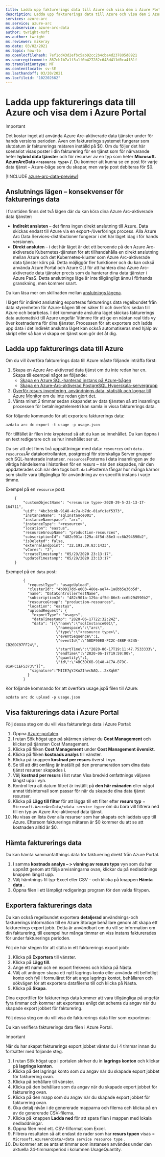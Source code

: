 ```yaml
---
title: Ladda upp fakturerings data till Azure och visa dem i Azure Portal
description: Ladda upp fakturerings data till Azure och visa dem i Azure Portal
services: azure-arc
ms.service: azure-arc
ms.subservice: azure-arc-data
author: twright-msft
ms.author: twright
ms.reviewer: mikeray
ms.date: 03/02/2021
ms.topic: how-to
ms.openlocfilehash: 7ef1cd43d2efbc5ab92cc2b4cba4d237805d8921
ms.sourcegitcommit: 867cb1b7a1f3a1f0b427282c648d411d0ca4f81f
ms.translationtype: MT
ms.contentlocale: sv-SE
ms.lasthandoff: 03/20/2021
ms.locfileid: "102202662"
---
```

# <a name="upload-billing-data-to-azure-and-view-it-in-the-azure-portal"></a>Ladda upp fakturerings data till Azure och visa dem i Azure Portal

> [!IMPORTANT] 
>  Det kostar inget att använda Azure Arc-aktiverade data tjänster under för hands versions perioden. Även om fakturerings systemet fungerar som slutdatum är fakturerings mätaren inställd på $0.  Om du följer det här scenariot visas poster i din fakturering för en tjänst som för närvarande heter **hybrid data tjänster** och för resurser av en typ som heter **Microsoft. AzureArcData `<resource type>` /**. Du kommer att kunna se en post för varje data tjänst – Azure-båge som du skapar, men varje post debiteras för $0.

[!INCLUDE [azure-arc-data-preview](../../../includes/azure-arc-data-preview.md)]

## <a name="connectivity-modes---implications-for-billing-data"></a>Anslutnings lägen – konsekvenser för fakturerings data

I framtiden finns det två lägen där du kan köra dina Azure Arc-aktiverade data tjänster:

- **Indirekt ansluten** – det finns ingen direkt anslutning till Azure. Data skickas endast till Azure via en export-/överförings process. Alla Azure Arc Data Services-distributioner fungerar i det här läget idag i för hands versionen.
- **Direkt ansluten** – i det här läget är det ett beroende på den Azure Arc-aktiverade Kubernetes-tjänsten för att tillhandahålla en direkt anslutning mellan Azure och det Kubernetes-kluster som Azure Arc-aktiverade data tjänster körs på. Detta möjliggör fler funktioner och du kan också använda Azure Portal och Azure CLI för att hantera dina Azure Arc-aktiverade data tjänster precis som du hanterar dina data tjänster i Azure PaaS.  Detta anslutnings läge är inte tillgängligt ännu i förhands granskning, men kommer snart.

Du kan läsa mer om skillnaden mellan [anslutnings lägena](./connectivity.md).

I läget för indirekt anslutning exporteras fakturerings data regelbundet från data styrenheten för Azure-bågen till en säker fil och överförs sedan till Azure och bearbetas.  I det kommande anslutna läget skickas fakturerings data automatiskt till Azure ungefär 1/timme för att ge en nästan real tids vy över kostnaderna för dina tjänster. Processen för att exportera och ladda upp data i det indirekt anslutna läget kan också automatiseras med hjälp av skript eller så kan vi skapa en tjänst som gör det åt dig.

## <a name="upload-billing-data-to-azure"></a>Ladda upp fakturerings data till Azure

Om du vill överföra fakturerings data till Azure måste följande inträffa först:

1. Skapa en Azure Arc-aktiverad data tjänst om du inte redan har en. Skapa till exempel något av följande:
   - [Skapa en Azure SQL-hanterad instans på Azure-bågen](create-sql-managed-instance.md)
   - [Skapa en Azure-Arc-aktiverad PostgreSQL Hyperskala-servergrupp](create-postgresql-hyperscale-server-group.md)
1. [Överför resurs inventering, användnings data, statistik och loggar till Azure Monitor](upload-metrics-and-logs-to-azure-monitor.md) om du inte redan gjort det.
1. Vänta minst 2 timmar sedan skapandet av data tjänsten så att insamlings processen för betalningstelemetri kan samla in vissa fakturerings data.

Kör följande kommando för att exportera fakturerings data:

```console
azdata arc dc export -t usage -p usage.json
```

För tillfället är filen inte krypterad så att du kan se innehållet. Du kan öppna i en text redigerare och se hur innehållet ser ut.

Du ser att det finns två uppsättningar med data: `resources` och `data` . `resources`Är datakontrollanten, postgresql för storskaliga Server grupper och SQL-hanterade instanser. `resources`Posterna i data insamlingen av de viktiga händelserna i historiken för en resurs – när den skapades, när den uppdaterades och när den togs bort. `data`Posterna fångar hur många kärnor som skulle vara tillgängliga för användning av en specifik instans i varje timme.

Exempel på en `resource` post:

```console
    {
        "customObjectName": "<resource type>-2020-29-5-23-13-17-164711",
        "uid": "4bc3dc6b-9148-4c7a-b7dc-01afc1ef5373",
        "instanceName": "sqlInstance001",
        "instanceNamespace": "arc",
        "instanceType": "<resource>",
        "location": "eastus",
        "resourceGroupName": "production-resources",
        "subscriptionId": "482c901a-129a-4f5d-86e3-cc6b294590b2",
        "isDeleted": false,
        "externalEndpoint": "32.191.39.83:1433",
        "vCores": "2",
        "createTimestamp": "05/29/2020 23:13:17",
        "updateTimestamp": "05/29/2020 23:13:17"
    }
```

Exempel på en `data` post:

```console
        {
          "requestType": "usageUpload",
          "clusterId": "4b0917dd-e003-480e-ae74-1a8bb5e36b5d",
          "name": "DataControllerTestName",
          "subscriptionId": "482c901a-129a-4f5d-86e3-cc6b294590b2",
          "resourceGroup": "production-resources",
          "location": "eastus",
          "uploadRequest": {
            "exportType": "usages",
            "dataTimestamp": "2020-06-17T22:32:24Z",
            "data": "[{\"name\":\"sqlInstance001\",
                       \"namespace\":\"arc\",
                       \"type\":\"<resource type>\",
                       \"eventSequence\":1, 
                       \"eventId\":\"50DF90E8-FC2C-4BBF-B245-CB20DC97FF24\",
                       \"startTime\":\"2020-06-17T19:11:47.7533333\",
                       \"endTime\":\"2020-06-17T19:59:00\",
                       \"quantity\":1,
                       \"id\":\"4BC3DC6B-9148-4C7A-B7DC-01AFC1EF5373\"}]",
           "signature":"MIIE7gYJKoZIhvcNAQ...2xXqkK"
          }
        }
```

Kör följande kommando för att överföra usage.jspå filen till Azure:

```console
azdata arc dc upload -p usage.json
```

## <a name="view-billing-data-in-azure-portal"></a>Visa fakturerings data i Azure Portal

Följ dessa steg om du vill visa fakturerings data i Azure Portal:

1. Öppna [Azure-portalen](https://portal.azure.com).
1. I rutan Sök högst upp på skärmen skriver du **Cost Management** och klickar på tjänsten Cost Management.
1. Klicka på fliken **Cost Management** under **Cost Management översikt**.
1. Klicka på fliken **kostnads analys** till vänster.
1. Klicka på knappen **kostnad per resurs** överst i vyn.
1. Se till att ditt omfång är inställt på den prenumeration som dina data tjänst resurser skapades i.
1. Välj **kostnad per resurs** i list rutan Visa bredvid omfattnings väljaren längst upp i vyn.
1. Kontrol lera att datum filtret är inställt på **den här månaden** eller något annat tidsintervall som passar för när du skapade dina data tjänst resurser.
1. Klicka på **Lägg till filter** för att lägga till ett filter efter **resurs typ**  =  `Microsoft.AzureArcData/<data service type>` om du bara vill filtrera ned till en typ av Azure Arc-aktiverad data tjänst.
1. Nu visas en lista över alla resurser som har skapats och laddats upp till Azure. Eftersom fakturerings mätaren är $0 kommer du att se att kostnaden alltid är $0.

## <a name="download-billing-data"></a>Hämta fakturerings data

Du kan hämta sammanfattnings data för fakturering direkt från Azure Portal.

1. I samma **kostnads analys – > visning av resurs typs** vyn som du har uppnått genom att följa anvisningarna ovan, klickar du på nedladdnings knappen längst upp.
1. Välj hämtnings fil typ-Excel eller CSV – och klicka på knappen **Hämta data** .
1. Öppna filen i ett lämpligt redigerings program för den valda filtypen.

## <a name="export-billing-data"></a>Exportera fakturerings data

Du kan också regelbundet exportera **detaljerad** användnings-och fakturerings information till en Azure Storage behållare genom att skapa ett fakturerings export jobb. Detta är användbart om du vill se information om din fakturering, till exempel hur många timmar en viss instans fakturerades för under fakturerings perioden.

Följ de här stegen för att ställa in ett fakturerings export jobb:

1. Klicka på **Exportera** till vänster.
1. Klicka på **Lägg till**.
1. Ange ett namn och en export frekvens och klicka på Nästa.
1. Välj att antingen skapa ett nytt lagrings konto eller använda ett befintligt konto och fyll i formuläret för att ange lagrings kontot, behållaren och sökvägen för att exportera datafilerna till och klicka på Nästa.
1. Klicka på **Skapa**.

Dina exportfiler för fakturerings data kommer att vara tillgängliga på ungefär fyra timmar och kommer att exporteras enligt det schema du angav när du skapade export jobbet för fakturering.

Följ dessa steg om du vill visa de fakturerings data filer som exporteras:

Du kan verifiera fakturerings data filen i Azure Portal. 

> [!IMPORTANT]
> När du har skapat fakturerings export jobbet väntar du i 4 timmar innan du fortsätter med följande steg.

1. I rutan Sök högst upp i portalen skriver du in **lagrings konton** och klickar på **lagrings konton**.
3. Klicka på det lagrings konto som du angav när du skapade export jobbet för fakturering ovan.
4. Klicka på behållare till vänster.
5. Klicka på den behållare som du angav när du skapade export jobbet för fakturering ovan.
6. Klicka på den mapp som du angav när du skapade export jobbet för fakturering ovan.
7. Öka detalj nivån i de genererade mapparna och filerna och klicka på en av de genererade CSV-filerna.
8. Klicka på knappen **Ladda ned** för att spara filen i mappen med lokala nedladdningar.
9. Öppna filen med ett. CSV-filformat som Excel.
10. Filtrera resultaten så att endast de rader som har **resurs typen** visas  =  `Microsoft.AzureArcData/<data service resource type` .
11. Du kommer att se antalet timmar som instansen användes under den aktuella 24-timmarsperiod i kolumnen UsageQuantity.
